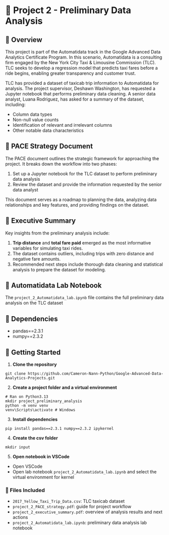 # 🚕 Project 2 - Preliminary Data Analysis

## 📘 Overview
This project is part of the Automatidata track in the Google Advanced Data Analytics Certificate Program. In this scenario, Automatidata is a consulting firm engaged by the New York City Taxi & Limousine Commission (TLC). TLC seeks to develop a regression model that predicts taxi fares before a ride begins, enabling greater transparency and customer trust.

TLC has provided a dataset of taxicab trip information to Automatidata for analysis. The project supervisor, Deshawn Washington, has requested a Jupyter notebook that performs preliminary data cleaning. A senior data analyst, Luana Rodriguez, has asked for a summary of the dataset, including:
- Column data types
- Non-null value counts
- Identification of relevant and irrelevant columns
- Other notable data characteristics

## 📄 PACE Strategy Document
The PACE document outlines the strategic framework for approaching the project. It breaks down the workflow into two phases:

1. Set up a Jupyter notebook for the TLC dataset to perform preliminary data analysis
2. Review the dataset and provide the information requested by the senior data analyst

This document serves as a roadmap to planning the data, analyzing data relationships and key features, and providing findings on the dataset.

## 📑 Executive Summary
Key insights from the preliminary analysis include:

1. **Trip distance** and **total fare paid** emerged as the most informative variables for simulating taxi rides.  
2. The dataset contains outliers, including trips with zero distance and negative fare amounts.  
3. Recommended next steps include thorough data cleaning and statistical analysis to prepare the dataset for modeling.

## 📑 Automatidata Lab Notebook
The `project_2_Automatidata_lab.ipynb` file contains the full preliminary data analysis on the TLC dataset

## 📑 Dependencies
- pandas==2.3.1
- numpy==2.3.2

## 📘 Getting Started

1. **Clone the repository**
```
git clone https://github.com/Cameron-Nann-Python/Google-Advanced-Data-Analytics-Projects.git
```
2. **Create a project folder and a virtual environment**
```
# Ran on Python3.13
mkdir project_preliminary_analysis
python -m venv venv
venv\Scripts\activate # Windows
```
3. **Install dependencies**
```
pip install pandas==2.3.1 numpy==2.3.2 ipykernel
```
4.  **Create the csv folder**
```
mkdir input
```
5. **Open notebook in VSCode**
- Open VSCode
- Open lab notebook `project_2_Automatidata_lab.ipynb` and select the virtual environment for kernel

### 📂 Files Included
- `2017_Yellow_Taxi_Trip_Data.csv`: TLC taxicab dataset
- `project_2_PACE_strategy.pdf`: guide for project workflow 
- `project_2_executive_summary.pdf`: overview of analysis results and next actions
- `project_2_Automatidata_lab.ipynb`: preliminary data analysis lab notebook

